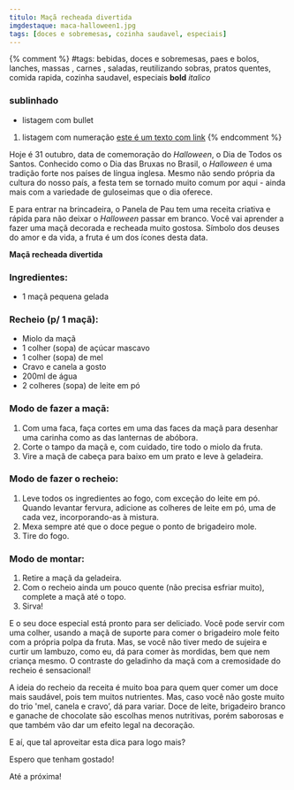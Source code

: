 ```yaml
---
titulo: Maçã recheada divertida
imgdestaque: maca-halloween1.jpg
tags: [doces e sobremesas, cozinha saudavel, especiais]
---
```

{% comment %}
#tags: bebidas, doces e sobremesas, paes e bolos, lanches, massas , carnes , saladas, reutilizando sobras, pratos quentes, comida rapida, cozinha saudavel, especiais
**bold**
*italico*
### sublinhado
* listagem com bullet
1. listagem com numeração
[este é um texto com link](https://www.enderecodolink.com)
{% endcomment %}

Hoje é 31 outubro, data de comemoração do *Halloween*, o Dia de Todos os Santos. Conhecido como o Dia das Bruxas no Brasil, o *Halloween* é uma tradição forte nos países de língua inglesa. Mesmo não sendo própria da cultura do nosso país, a festa tem se tornado muito comum por aqui - ainda mais com a variedade de guloseimas que o dia oferece. 

E para entrar na brincadeira, o Panela de Pau tem uma receita criativa e rápida para não deixar o *Halloween* passar em branco. Você vai aprender a fazer uma maçã decorada e recheada muito gostosa. Símbolo dos deuses do amor e da vida, a fruta é um dos ícones desta data. 

**Maçã recheada divertida**

### Ingredientes:

* 1 maçã pequena gelada

### Recheio (p/ 1 maçã): 
* Miolo da maçã
* 1 colher (sopa) de açúcar mascavo
* 1 colher (sopa) de mel
* Cravo e canela a gosto
* 200ml de água
* 2 colheres (sopa) de leite em pó

### Modo de fazer a maçã:

1. Com uma faca, faça cortes em uma das faces da maçã para desenhar uma carinha como as das lanternas de abóbora. 
2. Corte o tampo da maçã e, com cuidado, tire todo o miolo da fruta. 
3. Vire a maçã de cabeça para baixo em um prato e leve à geladeira. 

### Modo de fazer o recheio:

1. Leve todos os ingredientes ao fogo, com exceção do leite em pó. Quando levantar fervura, adicione as colheres de leite em pó, uma de cada vez, incorporando-as à mistura.
2. Mexa sempre até que o doce pegue o ponto de brigadeiro mole. 
3. Tire do fogo.

### Modo de montar:

1. Retire a maçã da geladeira.
2. Com o recheio ainda um pouco quente (não precisa esfriar muito), complete a maçã até o topo. 
3. Sirva!

E o seu doce especial está pronto para ser deliciado. Você pode servir com uma colher, usando a maçã de suporte para comer o brigadeiro mole feito com a própria polpa da fruta. Mas, se você não tiver medo de sujeira e curtir um lambuzo, como eu, dá para comer às mordidas, bem que nem criança mesmo. O contraste do geladinho da maçã com a cremosidade do recheio é sensacional! 

A ideia do recheio da receita é muito boa para quem quer comer um doce mais saudável, pois tem muitos nutrientes. Mas, caso você não goste muito do trio 'mel, canela e cravo’, dá para variar. Doce de leite, brigadeiro branco e ganache de chocolate são escolhas menos nutritivas, porém saborosas e que também vão dar um efeito legal na decoração. 

E aí, que tal aproveitar esta dica para logo mais?

Espero que tenham gostado! 

Até a próxima!
